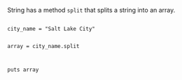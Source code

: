 String has a method `split`
that splits a string
into an array.

<codeblock language="ruby" type="lesson">
<code>
city_name = "Salt Lake City"

array = city_name.split

puts array
</code>
</codeblock>